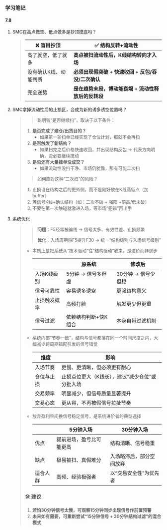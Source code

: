 ### 学习笔记

#### 7.8

1. SMC在高点做空、低点做多是抄顶摸底吗？

   > | ❌ 盲目抄顶            | ✅ 结构反转+流动性                                   |
   > | --------------------- | --------------------------------------------------- |
   > | 高了就空，低了就多    | **高点被扫流动性后，K线结构转向才入场**             |
   > | 没有确认K线、动能判断 | **必须出现假突破 + 快速收回 + 反包/吞没/二次确认**  |
   > | 完全逆势              | **是在趋势末段，博动能衰竭 + 流动性释放后的反转段** |

2. SMC拿掉流动性后的止损区，会成为新的诱多诱空位置吗？

   > > 聪明钱“是否继续扫”，取决于以下条件：
   >
   > 1. **是否完成了建仓/出货目的？**
   >    - 如果第一轮扫单已经实现了仓位计划，那就不会再扫
   > 2. **是否触发了新结构？**
   >    - 如果扫完之后价格快速收回，并出现结构反包 → 代表方向明确，没必要继续搅动
   > 3. **是否还有大量挂单没成交？**
   >    - 如果流动性没扫干净、市场仍犹豫，那有可能二次扫
   >
   > > 如何应对这种“二次扫”的风险？
   >
   > 1. 止损设在结构之后的更外侧，而不是刚好放在K线高低点（加 buffer）
   > 2. 等信号K线+确认结构（如：二次不破 + 强阳 +前高/低未破）
   > 3. 不要在第一次触碰就激进入场，等市场“犯错”再出手

3. 系统优化

   > > **问题**：F5经常被骗线 → 信号太多、有效性差、止损频繁
   > >
   > > **优化**：入场周期将F5提升F30 → 统一“结构级别与入场信号级别”
   >
   > * 本质上是把系统从“技术驱动”往“结构驱动”收束，是进阶而非退步
   >
   >   |              | 原系统               | 修改后              |
   >   | ------------ | -------------------- | ------------------- |
   >   | 入场K线级别  | 5分钟 → 信号多但虚   | 30分钟 → 信号少但稳 |
   >   | 信号可靠性   | 容易诱多诱空         | 更强结构意义        |
   >   | 止损触发概率 | 高频打脸             | 触发更少但更重      |
   >   | 信号过滤     | 依赖结构判断+快K组合 | 本身自带过滤机制    |
   >
   > * 系统内部“节奏一致”，结构与信号都落在同一个时间尺度之内，大幅减少跨周期错配引发的信号错觉
   >
   >   | 维度       | 影响                                            |
   >   | ---------- | ----------------------------------------------- |
   >   | 入场节奏   | 更慢、更清晰，但必须更有耐心                    |
   >   | 仓位与止损 | 止损点位更大（K线长），建议“减少仓位”或分批入场 |
   >   | 交易频率   | 明显减少，但信号质量显著提升                    |
   >   | 交易心态   | 更从容，不再被假信号拉扯节奏                    |
   >
   > * 放弃盈利空间换信号稳定信号，是系统进阶者的典型选择
   >
   >   |          | 5分钟入场                | 30分钟入场               |
   >   | -------- | ------------------------ | ------------------------ |
   >   | 优点     | 提前进场，盈亏比可能更高 | 结构清晰、信号稳重       |
   >   | 缺点     | 极易被扫、真假难分       | 入场略滞后，部分空间放弃 |
   >   | 适合人群 | 高频、经验极强者         | 以“交易安全性”为优先者   |
   >
   > ### 🛠️ 建议
   >
   > 1. **若怕30分钟信号太慢，可观察15分钟同步出现信号作前置预警**
   > 2. **未来如有需要，可重新尝试“15分钟信号 + 30分钟结构过滤”的混合模式**

